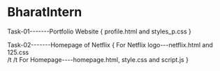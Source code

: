 # BharatIntern
Task-01-------Portfolio Website { profile.html and styles_p.css }

Task-02-------Homepage of Netflix { For Netflix logo---netflix.html and 125.css <br>/t /t
                                         For Homepage----homepage.html, style.css and script.js }
